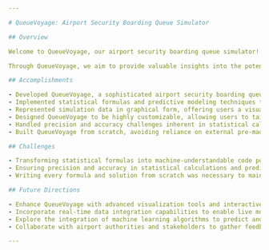 ```yaml
---

# QueueVoyage: Airport Security Boarding Queue Simulator

## Overview

Welcome to QueueVoyage, our airport security boarding queue simulator! QueueVoyage offers a comprehensive simulation platform designed to monitor the efficiency and performance of the boarding queue at airport security checkpoints. We've implemented the M/M/C queuing model, a robust mathematical representation of queue systems, to analyze and understand the behavior of the boarding process.

Through QueueVoyage, we aim to provide valuable insights into the potential bottlenecks and areas for improvement in queue management processes at airport security checkpoints. By leveraging statistical modeling and simulation techniques, we enable airport authorities and stakeholders to optimize resource allocation, enhance passenger experience, and improve overall operational efficiency.

## Accomplishments

- Developed QueueVoyage, a sophisticated airport security boarding queue simulator, capable of analyzing and simulating queue behavior based on the M/M/C queuing model.
- Implemented statistical formulas and predictive modeling techniques to transform complex statistical concepts into machine-understandable code, enabling accurate simulation and analysis of boarding queue performance.
- Represented simulation data in graphical form, offering users a visually intuitive representation of queue behavior and performance metrics.
- Designed QueueVoyage to be highly customizable, allowing users to tailor simulation parameters and settings to meet specific requirements and scenarios.
- Handled precision and accuracy challenges inherent in statistical calculations and predictive modeling, ensuring reliable and consistent simulation results.
- Built QueueVoyage from scratch, avoiding reliance on external pre-made solutions to maintain control and consistency in simulation methodologies and algorithms.

## Challenges

- Transforming statistical formulas into machine-understandable code posed challenges in adapting and optimizing algorithms to accurately represent queue behavior and dynamics.
- Ensuring precision and accuracy in statistical calculations and predictive modeling was a fundamental challenge, requiring careful attention to detail and rigorous testing.
- Writing every formula and solution from scratch was necessary to maintain consistency and reliability in simulation methodologies and outcomes, despite the temptation to rely on pre-made solutions.

## Future Directions

- Enhance QueueVoyage with advanced visualization tools and interactive features to further enhance user experience and analytical capabilities.
- Incorporate real-time data integration capabilities to enable live monitoring and analysis of queue behavior and performance.
- Explore the integration of machine learning algorithms to predict and optimize queue management strategies based on historical data and real-time insights.
- Collaborate with airport authorities and stakeholders to gather feedback and insights for continuous improvement and refinement of QueueVoyage.

---
```

